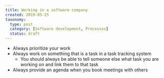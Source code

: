 ```yaml
---
title: Working in a software company
created: 2019-05-25
taxonomy:
  type: post
  category: [Software development, Processes]
  status: draft
---
```


* Always prioritize your work
* Always work on something that is a task in a task tracking system
	* You should always be able to tell someone else what task you are working on and link them to that task
* Always provide an agenda when you book meetings with others
